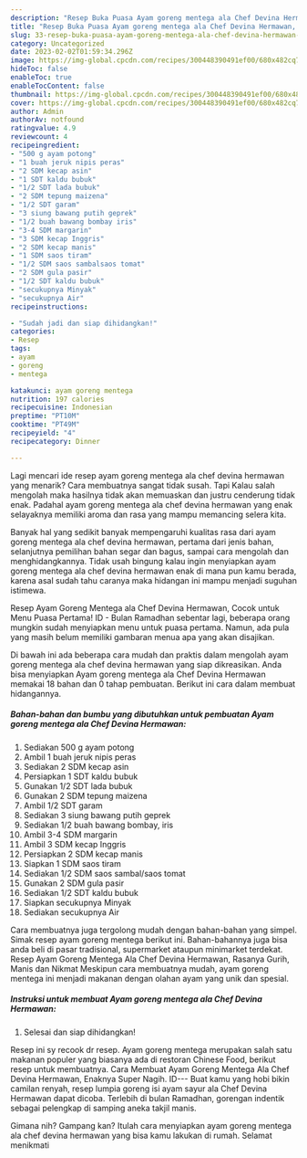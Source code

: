 ```yaml
---
description: "Resep Buka Puasa Ayam goreng mentega ala Chef Devina Hermawan, Enak"
title: "Resep Buka Puasa Ayam goreng mentega ala Chef Devina Hermawan, Enak"
slug: 33-resep-buka-puasa-ayam-goreng-mentega-ala-chef-devina-hermawan-enak
category: Uncategorized
date: 2023-02-02T01:59:34.296Z
image: https://img-global.cpcdn.com/recipes/300448390491ef00/680x482cq70/ayam-goreng-mentega-ala-chef-devina-hermawan-foto-resep-utama.jpg
hideToc: false
enableToc: true
enableTocContent: false
thumbnail: https://img-global.cpcdn.com/recipes/300448390491ef00/680x482cq70/ayam-goreng-mentega-ala-chef-devina-hermawan-foto-resep-utama.jpg
cover: https://img-global.cpcdn.com/recipes/300448390491ef00/680x482cq70/ayam-goreng-mentega-ala-chef-devina-hermawan-foto-resep-utama.jpg
author: Admin
authorAv: notfound
ratingvalue: 4.9
reviewcount: 4
recipeingredient:
- "500 g ayam potong"
- "1 buah jeruk nipis peras"
- "2 SDM kecap asin"
- "1 SDT kaldu bubuk"
- "1/2 SDT lada bubuk"
- "2 SDM tepung maizena"
- "1/2 SDT garam"
- "3 siung bawang putih geprek"
- "1/2 buah bawang bombay iris"
- "3-4 SDM margarin"
- "3 SDM kecap Inggris"
- "2 SDM kecap manis"
- "1 SDM saos tiram"
- "1/2 SDM saos sambalsaos tomat"
- "2 SDM gula pasir"
- "1/2 SDT kaldu bubuk"
- "secukupnya Minyak"
- "secukupnya Air"
recipeinstructions:

- "Sudah jadi dan siap dihidangkan!"
categories:
- Resep
tags:
- ayam
- goreng
- mentega

katakunci: ayam goreng mentega 
nutrition: 197 calories
recipecuisine: Indonesian
preptime: "PT10M"
cooktime: "PT49M"
recipeyield: "4"
recipecategory: Dinner

---
```



Lagi mencari ide resep ayam goreng mentega ala chef devina hermawan yang menarik? Cara membuatnya sangat tidak susah. Tapi Kalau salah mengolah maka hasilnya tidak akan memuaskan dan justru cenderung tidak enak. Padahal ayam goreng mentega ala chef devina hermawan yang enak selayaknya memiliki aroma dan rasa yang mampu memancing selera kita.


Banyak hal yang sedikit banyak mempengaruhi kualitas rasa dari ayam goreng mentega ala chef devina hermawan, pertama dari jenis bahan, selanjutnya pemilihan bahan segar dan bagus, sampai cara mengolah dan menghidangkannya. Tidak usah bingung kalau ingin menyiapkan ayam goreng mentega ala chef devina hermawan enak di mana pun kamu berada, karena asal sudah tahu caranya maka hidangan ini mampu menjadi suguhan istimewa.

Resep Ayam Goreng Mentega ala Chef Devina Hermawan, Cocok untuk Menu Puasa Pertama! ID - Bulan Ramadhan sebentar lagi, beberapa orang mungkin sudah menyiapkan menu untuk puasa pertama. Namun, ada pula yang masih belum memiliki gambaran menua apa yang akan disajikan.


Di bawah ini ada beberapa cara mudah dan praktis dalam mengolah ayam goreng mentega ala chef devina hermawan yang siap dikreasikan. Anda bisa menyiapkan Ayam goreng mentega ala Chef Devina Hermawan memakai 18 bahan dan 0 tahap pembuatan. Berikut ini cara dalam membuat hidangannya.

<!--inarticleads1-->

##### Bahan-bahan dan bumbu yang dibutuhkan untuk pembuatan Ayam goreng mentega ala Chef Devina Hermawan:

1. Sediakan 500 g ayam potong
1. Ambil 1 buah jeruk nipis peras
1. Sediakan 2 SDM kecap asin
1. Persiapkan 1 SDT kaldu bubuk
1. Gunakan 1/2 SDT lada bubuk
1. Gunakan 2 SDM tepung maizena
1. Ambil 1/2 SDT garam
1. Sediakan 3 siung bawang putih geprek
1. Sediakan 1/2 buah bawang bombay, iris
1. Ambil 3-4 SDM margarin
1. Ambil 3 SDM kecap Inggris
1. Persiapkan 2 SDM kecap manis
1. Siapkan 1 SDM saos tiram
1. Sediakan 1/2 SDM saos sambal/saos tomat
1. Gunakan 2 SDM gula pasir
1. Sediakan 1/2 SDT kaldu bubuk
1. Siapkan secukupnya Minyak
1. Sediakan secukupnya Air


Cara membuatnya juga tergolong mudah dengan bahan-bahan yang simpel. Simak resep ayam goreng mentega berikut ini. Bahan-bahannya juga bisa anda beli di pasar tradisional, supermarket ataupun minimarket terdekat. Resep Ayam Goreng Mentega Ala Chef Devina Hermawan, Rasanya Gurih, Manis dan Nikmat Meskipun cara membuatnya mudah, ayam goreng mentega ini menjadi makanan dengan olahan ayam yang unik dan spesial. 

<!--inarticleads2-->

##### Instruksi untuk membuat Ayam goreng mentega ala Chef Devina Hermawan:


1. Selesai dan siap dihidangkan!

Resep ini sy recook dr resep. Ayam goreng mentega merupakan salah satu makanan populer yang biasanya ada di restoran Chinese Food, berikut resep untuk membuatnya. Cara Membuat Ayam Goreng Mentega Ala Chef Devina Hermawan, Enaknya Super Nagih. ID--- Buat kamu yang hobi bikin camilan renyah, resep lumpia goreng isi ayam sayur ala Chef Devina Hermawan dapat dicoba. Terlebih di bulan Ramadhan, gorengan indentik sebagai pelengkap di samping aneka takjil manis. 

Gimana nih? Gampang kan? Itulah cara menyiapkan ayam goreng mentega ala chef devina hermawan yang bisa kamu lakukan di rumah. Selamat menikmati
